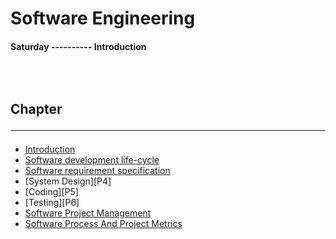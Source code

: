 <!--markdown practice-->
# Software Engineering

#### **Saturday  ---------- Introduction</br>**


## </br></br>Chapter<hr/>

- [Introduction][P1]
- [Software development life-cycle][P2]
- [Software requirement specification][P3]
- [System Design][P4]
- [Coding][P5]
- [Testing][P6]
- [Software Project Management][P7]
- [Software Process And Project Metrics][P8]





<!--Links-->
[P1]: https://github.com/HasanTarik-REC/Note-Collections/blob/Feature/Fourth%20Year/Even%20Semester/Software%20Engineering/Introduction/Introduction.md
[P2]: https://github.com/HasanTarik-REC/Note-Collections/blob/Feature/Fourth%20Year/Even%20Semester/Software%20Engineering/Software%20development%20life%20cycle/SoftwareDevelopmentLifeCycle.md
[P3]: https://github.com/HasanTarik-REC/Note-Collections/blob/Feature/Fourth%20Year/Even%20Semester/Software%20Engineering/Software%20requirement%20specification/SoftwareRequirementSpecification.md
[P7]: https://github.com/HasanTarik-REC/Note-Collections/blob/Feature/Fourth%20Year/Even%20Semester/Software%20Engineering/Software%20Project%20Management/SoftwareProjectManagement.md
[P8]: https://github.com/HasanTarik-REC/Note-Collections/blob/Feature/Fourth%20Year/Even%20Semester/Software%20Engineering/SOFTWARE%20PROCESS%20AND%20PROJECT%20METRICS/SOFTWARE%20PROCESS%20AND%20PROJECT%20METRICS.md
<!--End-->
